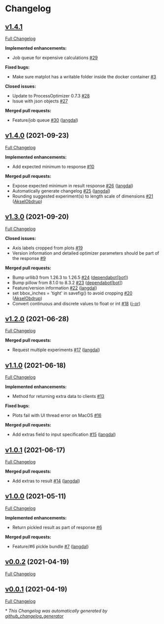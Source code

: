 # Changelog

## [v1.4.1](https://github.com/BoostV/process-optimizer-api/tree/HEAD)

[Full Changelog](https://github.com/BoostV/process-optimizer-api/compare/v1.4.0...HEAD)

**Implemented enhancements:**

- Job queue for expensive calculations [\#29](https://github.com/BoostV/process-optimizer-api/issues/29)

**Fixed bugs:**

- Make sure matplot has a writable folder inside the docker container [\#3](https://github.com/BoostV/process-optimizer-api/issues/3)

**Closed issues:**

- Update to ProcessOptimizer 0.7.3 [\#28](https://github.com/BoostV/process-optimizer-api/issues/28)
- Issue with json objects [\#27](https://github.com/BoostV/process-optimizer-api/issues/27)

**Merged pull requests:**

- Feature/job queue [\#30](https://github.com/BoostV/process-optimizer-api/pull/30) ([langdal](https://github.com/langdal))

## [v1.4.0](https://github.com/BoostV/process-optimizer-api/tree/v1.4.0) (2021-09-23)

[Full Changelog](https://github.com/BoostV/process-optimizer-api/compare/v1.3.0...v1.4.0)

**Implemented enhancements:**

- Add expected minimum to response [\#10](https://github.com/BoostV/process-optimizer-api/issues/10)

**Merged pull requests:**

- Expose expected minimum in result response [\#26](https://github.com/BoostV/process-optimizer-api/pull/26) ([langdal](https://github.com/langdal))
- Automatically generate changelog [\#25](https://github.com/BoostV/process-optimizer-api/pull/25) ([langdal](https://github.com/langdal))
- Rounding suggested experiment\(s\) to length scale of dimensions [\#21](https://github.com/BoostV/process-optimizer-api/pull/21) ([AkselObdrup](https://github.com/AkselObdrup))

## [v1.3.0](https://github.com/BoostV/process-optimizer-api/tree/v1.3.0) (2021-09-20)

[Full Changelog](https://github.com/BoostV/process-optimizer-api/compare/v1.2.0...v1.3.0)

**Closed issues:**

- Axis labels cropped from plots [\#19](https://github.com/BoostV/process-optimizer-api/issues/19)
- Version information and detailed optimizer parameters should be part of the response [\#9](https://github.com/BoostV/process-optimizer-api/issues/9)

**Merged pull requests:**

- Bump urllib3 from 1.26.3 to 1.26.5 [\#24](https://github.com/BoostV/process-optimizer-api/pull/24) ([dependabot[bot]](https://github.com/apps/dependabot))
- Bump pillow from 8.1.0 to 8.3.2 [\#23](https://github.com/BoostV/process-optimizer-api/pull/23) ([dependabot[bot]](https://github.com/apps/dependabot))
- Feature/version information [\#22](https://github.com/BoostV/process-optimizer-api/pull/22) ([langdal](https://github.com/langdal))
- set bbox\_inches = 'tight' in savefig\(\) to avoid cropping [\#20](https://github.com/BoostV/process-optimizer-api/pull/20) ([AkselObdrup](https://github.com/AkselObdrup))
- Convert continuous and discrete values to float or int [\#18](https://github.com/BoostV/process-optimizer-api/pull/18) ([j-or](https://github.com/j-or))

## [v1.2.0](https://github.com/BoostV/process-optimizer-api/tree/v1.2.0) (2021-06-28)

[Full Changelog](https://github.com/BoostV/process-optimizer-api/compare/v1.1.0...v1.2.0)

**Merged pull requests:**

- Request multiple experiments [\#17](https://github.com/BoostV/process-optimizer-api/pull/17) ([langdal](https://github.com/langdal))

## [v1.1.0](https://github.com/BoostV/process-optimizer-api/tree/v1.1.0) (2021-06-18)

[Full Changelog](https://github.com/BoostV/process-optimizer-api/compare/v1.0.1...v1.1.0)

**Implemented enhancements:**

- Method for returning extra data to clients [\#13](https://github.com/BoostV/process-optimizer-api/issues/13)

**Fixed bugs:**

- Plots fail with UI thread error on MacOS [\#16](https://github.com/BoostV/process-optimizer-api/issues/16)

**Merged pull requests:**

- Add extras field to input specification [\#15](https://github.com/BoostV/process-optimizer-api/pull/15) ([langdal](https://github.com/langdal))

## [v1.0.1](https://github.com/BoostV/process-optimizer-api/tree/v1.0.1) (2021-06-17)

[Full Changelog](https://github.com/BoostV/process-optimizer-api/compare/v1.0.0...v1.0.1)

**Merged pull requests:**

- Add extras to result [\#14](https://github.com/BoostV/process-optimizer-api/pull/14) ([langdal](https://github.com/langdal))

## [v1.0.0](https://github.com/BoostV/process-optimizer-api/tree/v1.0.0) (2021-05-11)

[Full Changelog](https://github.com/BoostV/process-optimizer-api/compare/v0.0.2...v1.0.0)

**Implemented enhancements:**

- Return pickled result as part of response [\#6](https://github.com/BoostV/process-optimizer-api/issues/6)

**Merged pull requests:**

- Feature/\#6 pickle bundle [\#7](https://github.com/BoostV/process-optimizer-api/pull/7) ([langdal](https://github.com/langdal))

## [v0.0.2](https://github.com/BoostV/process-optimizer-api/tree/v0.0.2) (2021-04-19)

[Full Changelog](https://github.com/BoostV/process-optimizer-api/compare/v0.0.1...v0.0.2)

## [v0.0.1](https://github.com/BoostV/process-optimizer-api/tree/v0.0.1) (2021-04-19)

[Full Changelog](https://github.com/BoostV/process-optimizer-api/compare/6ed22c1622a302ab6ee66714cc1e40b334c43e16...v0.0.1)



\* *This Changelog was automatically generated by [github_changelog_generator](https://github.com/github-changelog-generator/github-changelog-generator)*
